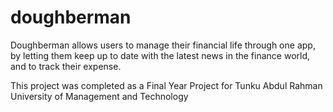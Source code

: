 # doughberman
Doughberman allows users to manage their financial life through one app, by letting them keep up to date with the latest news in the finance world, and to track their expense.

This project was completed as a Final Year Project for Tunku Abdul Rahman University of Management and Technology
